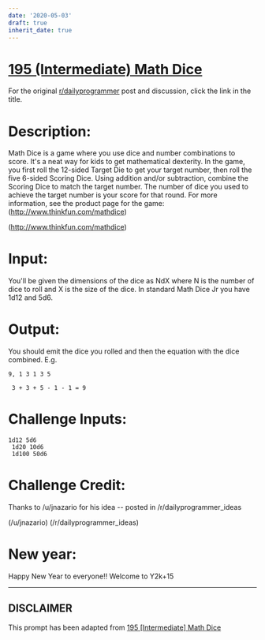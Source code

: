 ```yaml
---
date: '2020-05-03'
draft: true
inherit_date: true
---
```


# [195 (Intermediate) Math Dice](https://www.reddit.com/r/dailyprogrammer/comments/2qxrtk/20141231_challenge_195_intermediate_math_dice/)

For the original [r/dailyprogrammer](https://www.reddit.com/r/dailyprogrammer/) post and discussion, click the link in the title.

# Description:
Math Dice is a game where you use dice and number combinations to score. It's a neat way for kids to get mathematical dexterity. In the game, you first roll the 12-sided Target Die to get your target number, then roll the five 6-sided Scoring Dice. Using addition and/or subtraction, combine the Scoring Dice to match the target number. The number of dice you used to achieve the target number is your score for that round. For more information, see the product page for the game: (http://www.thinkfun.com/mathdice)

(http://www.thinkfun.com/mathdice)
# Input:
You'll be given the dimensions of the dice as NdX where N is the number of dice to roll and X is the size of the dice. In standard Math Dice Jr you have 1d12 and 5d6.

# Output:
You should emit the dice you rolled and then the equation with the dice combined. E.g.


```
9, 1 3 1 3 5

 3 + 3 + 5 - 1 - 1 = 9
```
# Challenge Inputs:

```
1d12 5d6
 1d20 10d6
 1d100 50d6
```
# Challenge Credit:
Thanks to /u/jnazario for his idea -- posted in /r/dailyprogrammer_ideas

(/u/jnazario)
(/r/dailyprogrammer_ideas)
# New year:
Happy New Year to everyone!! Welcome to Y2k+15


----
## **DISCLAIMER**
This prompt has been adapted from [195 [Intermediate] Math Dice](https://www.reddit.com/r/dailyprogrammer/comments/2qxrtk/20141231_challenge_195_intermediate_math_dice/
)
